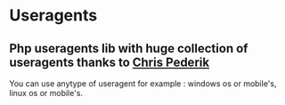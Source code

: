 # Useragents

## Php useragents lib with huge collection of useragents thanks to [Chris Pederik](https://gist.github.com/enginnr/ed572cf5c324ad04ff2e)

You can use anytype of useragent for example : windows os or mobile's, linux os or mobile's.



